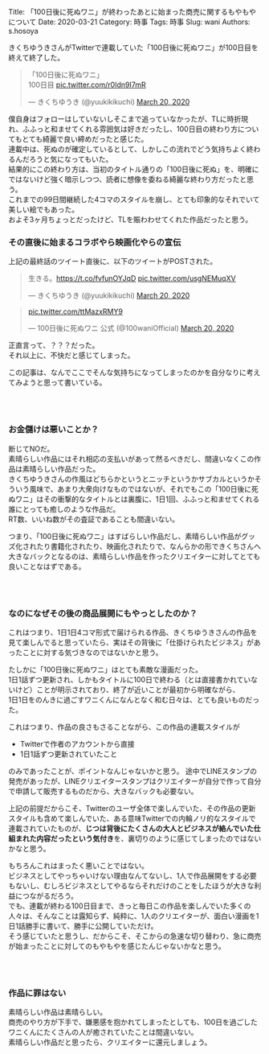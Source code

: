 Title: 「100日後に死ぬワニ」が終わったあとに始まった商売に関するもやもやについて
Date: 2020-03-21
Category: 時事
Tags: 時事
Slug: wani
Authors: s.hosoya

きくちゆうきさんがTwitterで連載していた「100日後に死ぬワニ」が100日目を終えて終了した。  

<blockquote class="twitter-tweet"><p lang="ja" dir="ltr">「100日後に死ぬワニ」<br>100日目 <a href="https://t.co/r0Idn9I7mR">pic.twitter.com/r0Idn9I7mR</a></p>&mdash; きくちゆうき (@yuukikikuchi) <a href="https://twitter.com/yuukikikuchi/status/1240946299467259905?ref_src=twsrc%5Etfw">March 20, 2020</a></blockquote> <script async src="https://platform.twitter.com/widgets.js" charset="utf-8"></script>

僕自身はフォローはしていないしそこまで追っていなかったが、TLに時折現れ、ふふっと和ませてくれる雰囲気は好きだったし、100日目の終わり方についてもとても綺麗で良い締めだったと感じた。  
連載中は、死ぬのが確定しているとして、しかしこの流れでどう気持ちよく終わるんだろうと気になってもいた。  
結果的にこの終わり方は、当初のタイトル通りの「100日後に死ぬ」を、明確にではないけど強く暗示しつつ、読者に想像を委ねる綺麗な終わり方だったと思う。  
これまでの99日間継続した4コマのスタイルを崩し、とても印象的なそれでいて美しい絵でもあった。  
およそ3ヶ月ちょっとだったけど、TLを賑わわせてくれた作品だったと思う。  
  



### その直後に始まるコラボやら映画化やらの宣伝

上記の最終話のツイート直後に、以下のツイートがPOSTされた。  

<blockquote class="twitter-tweet"><p lang="ja" dir="ltr">生きる。<a href="https://t.co/fvfunOYJqD">https://t.co/fvfunOYJqD</a> <a href="https://t.co/usgNEMuqXV">pic.twitter.com/usgNEMuqXV</a></p>&mdash; きくちゆうき (@yuukikikuchi) <a href="https://twitter.com/yuukikikuchi/status/1240956772203917312?ref_src=twsrc%5Etfw">March 20, 2020</a></blockquote> <script async src="https://platform.twitter.com/widgets.js" charset="utf-8"></script>

<blockquote class="twitter-tweet"><p lang="und" dir="ltr"><a href="https://t.co/ttMazxRMY9">pic.twitter.com/ttMazxRMY9</a></p>&mdash; 100日後に死ぬワニ 公式 (@100waniOfficial) <a href="https://twitter.com/100waniOfficial/status/1240967833896374274?ref_src=twsrc%5Etfw">March 20, 2020</a></blockquote> <script async src="https://platform.twitter.com/widgets.js" charset="utf-8"></script>

正直言って、？？？だった。  
それ以上に、不快だと感じてしまった。

この記事は、なんでここでそんな気持ちになってしまったのかを自分なりに考えてみようと思って書いている。
  
<br/>
<br/>

### お金儲けは悪いことか？

断じてNOだ。  
素晴らしい作品にはそれ相応の支払いがあって然るべきだし、間違いなくこの作品は素晴らしい作品だった。  
きくちゆうきさんの作風はどちらかというとニッチというかサブカルというかそういう風味で、あまり大衆向けなものではないが、それでもこの「100日後に死ぬワニ」はその衝撃的なタイトルとは裏腹に、1日1回、ふふっと和ませてくれる誰にとっても癒しのような作品だ。  
RT数、いいね数がその査証であることも間違いない。

つまり、「100日後に死ぬワニ」はすばらしい作品だし、素晴らしい作品がグッズ化されたり書籍化されたり、映画化されたりで、なんらかの形できくちさんへ大きなバックとなるのは、素晴らしい作品を作ったクリエイターに対してとても良いことなはずである。  
  
<br/>
<br/>

### なのになぜその後の商品展開にもやっとしたのか？

これはつまり、1日1日4コマ形式で届けられる作品、きくちゆうきさんの作品を見て楽しんでると思っていたら、実はその背後に「仕掛けられたビジネス」があったことに対する気づきなのではないかと思う。

たしかに「100日後に死ぬワニ」はとても素敵な漫画だった。  
1日1話ずつ更新され、しかもタイトルに100日で終わる（とは直接書かれていないけど）ことが明示されており、終了が近いことが最初から明確ながら、  
1日1日をのんきに過ごすワニくんになんとなく和む日々は、とても良いものだった。

これはつまり、作品の良さもさることながら、この作品の連載スタイルが

* Twitterで作者のアカウントから直接
* 1日1話ずつ更新されていたこと

のみであったことが、ポイントなんじゃないかと思う。
途中でLINEスタンプの発売があったが、LINEクリエイタースタンプはクリエイターが自分で作って自分で申請して販売するものだから、大きなバックも必要ない。

上記の前提だからこそ、Twitterのユーザ全体で楽しんでいた、その作品の更新スタイルも含めて楽しんでいた、ある意味Twitterでの内輪ノリ的なスタイルで連載されていたものが、**じつは背後にたくさんの大人とビジネスが絡んでいた仕組まれた内容だったという気付き**を、裏切りのように感じてしまったのではないかなと思う。  

もちろんこれはまったく悪いことではない。  
ビジネスとしてやっちゃいけない理由なんてないし、1人で作品展開をする必要もないし、むしろビジネスとしてやるならそれだけのことをしたほうが大きな利益につながるだろう。  
でも、連載が終わる100日目まで、きっと毎日この作品を楽しんでいた多くの人々は、そんなことは露知らず、純粋に、1人のクリエイターが、面白い漫画を1日1話勝手に書いて、勝手に公開していただけ。  
そう感じていたと思うし、だからこそ、そこからの急速な切り替わり、急に商売が始まったことに対してのもやもやを感じたんじゃないかなと思う。  
  
<br/>
<br/>

### 作品に罪はない

素晴らしい作品は素晴らしい。  
商売のやり方が下手で、嫌悪感を抱かれてしまったとしても、100日を過ごしたワニくんにたくさんの人が癒されていたことは間違いない。  
素晴らしい作品だと思ったら、クリエイターに還元しましょう。  
